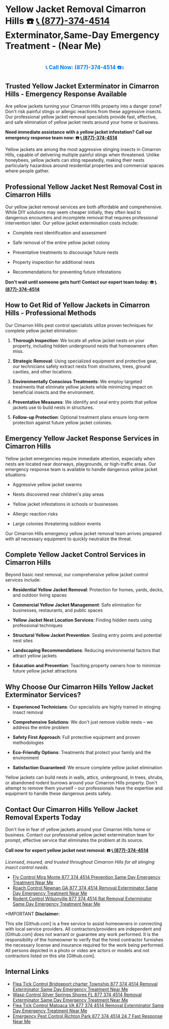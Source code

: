 # Yellow Jacket Removal Cimarron Hills ☎️ [📞 (877)-374-4514](https://pest-control-4514.netlify.app) Exterminator,Same-Day Emergency Treatment - (Near Me)
# 

<p align="center" style="font-size: 1.2em; font-weight: bold; margin: 20px 0;">
  <a href="https://pest-control-4514.netlify.app" target="_blank" style="color: #007BFF; text-decoration: none;">📞 Call Now: (877)-374-4514 ☎️💧</a>
</p>

## Trusted Yellow Jacket Exterminator in Cimarron Hills - Emergency Response Available

Are yellow jackets turning your Cimarron Hills property into a danger zone? Don't risk painful stings or allergic reactions from these aggressive insects. Our professional yellow jacket removal specialists provide fast, effective, and safe elimination of yellow jacket nests around your home or business.

**Need immediate assistance with a yellow jacket infestation? Call our emergency response team now: ☎️ [📞 (877)-374-4514](https://pest-control-4514.netlify.app)**

Yellow jackets are among the most aggressive stinging insects in Cimarron Hills, capable of delivering multiple painful stings when threatened. Unlike honeybees, yellow jackets can sting repeatedly, making their nests particularly hazardous around residential properties and commercial spaces where people gather.

## Professional Yellow Jacket Nest Removal Cost in Cimarron Hills

Our yellow jacket removal services are both affordable and comprehensive. While DIY solutions may seem cheaper initially, they often lead to dangerous encounters and incomplete removal that requires professional intervention later. Our yellow jacket extermination costs include:

- Complete nest identification and assessment

- Safe removal of the entire yellow jacket colony

- Preventative treatments to discourage future nests

- Property inspection for additional nests

- Recommendations for preventing future infestations

**Don't wait until someone gets hurt! Contact our expert team today: ☎️ [📞 (877)-374-4514](https://pest-control-4514.netlify.app)**

## How to Get Rid of Yellow Jackets in Cimarron Hills - Professional Methods

Our Cimarron Hills pest control specialists utilize proven techniques for complete yellow jacket elimination:

1. **Thorough Inspection**: We locate all yellow jacket nests on your property, including hidden underground nests that homeowners often miss.

2. **Strategic Removal**: Using specialized equipment and protective gear, our technicians safely extract nests from structures, trees, ground cavities, and other locations.

3. **Environmentally Conscious Treatments**: We employ targeted treatments that eliminate yellow jackets while minimizing impact on beneficial insects and the environment.

4. **Preventative Measures**: We identify and seal entry points that yellow jackets use to build nests in structures.

5. **Follow-up Protection**: Optional treatment plans ensure long-term protection against future yellow jacket colonies.

## Emergency Yellow Jacket Response Services in Cimarron Hills

Yellow jacket emergencies require immediate attention, especially when nests are located near doorways, playgrounds, or high-traffic areas. Our emergency response team is available to handle dangerous yellow jacket situations:

- Aggressive yellow jacket swarms

- Nests discovered near children's play areas

- Yellow jacket infestations in schools or businesses

- Allergic reaction risks

- Large colonies threatening outdoor events

Our Cimarron Hills emergency yellow jacket removal team arrives prepared with all necessary equipment to quickly neutralize the threat.

## Complete Yellow Jacket Control Services in Cimarron Hills

Beyond basic nest removal, our comprehensive yellow jacket control services include:

- **Residential Yellow Jacket Removal**: Protection for homes, yards, decks, and outdoor living spaces

- **Commercial Yellow Jacket Management**: Safe elimination for businesses, restaurants, and public spaces

- **Yellow Jacket Nest Location Services**: Finding hidden nests using professional techniques

- **Structural Yellow Jacket Prevention**: Sealing entry points and potential nest sites

- **Landscaping Recommendations**: Reducing environmental factors that attract yellow jackets

- **Education and Prevention**: Teaching property owners how to minimize future yellow jacket attractions

## Why Choose Our Cimarron Hills Yellow Jacket Exterminator Services?

- **Experienced Technicians**: Our specialists are highly trained in stinging insect removal

- **Comprehensive Solutions**: We don't just remove visible nests – we address the entire problem

- **Safety First Approach**: Full protective equipment and proven methodologies

- **Eco-Friendly Options**: Treatments that protect your family and the environment

- **Satisfaction Guaranteed**: We ensure complete yellow jacket elimination

Yellow jackets can build nests in walls, attics, underground, in trees, shrubs, or abandoned rodent burrows around your Cimarron Hills property. Don't attempt to remove them yourself – our professionals have the expertise and equipment to handle these dangerous pests safely.

## Contact Our Cimarron Hills Yellow Jacket Removal Experts Today

Don't live in fear of yellow jackets around your Cimarron Hills home or business. Contact our professional yellow jacket extermination team for prompt, effective service that eliminates the problem at its source.

**Call now for expert yellow jacket nest removal: ☎️ [📞 (877)-374-4514](https://pest-control-4514.netlify.app)**

*Licensed, insured, and trusted throughout Cimarron Hills for all stinging insect control needs.*


- [Fly Control Mira Monte 877 374 4514 Prevention Same Day Emergency Treatment Near Me](https://github.com/allyoucaneatsushiin/pest-control/blob/main/Fly-Control-Mira-Monte-877-374-4514-Prevention-Same-Day-Emergency-Treatment-Near-Me.md)
- [Roach Control Newnan GA 877 374 4514 Removal Exterminator Same Day Emergency Treatment Near Me](https://github.com/allyoucaneatsushiin/pest-control/blob/main/Roach-Control-Newnan-GA-877-374-4514-Removal-Exterminator-Same-Day-Emergency-Treatment-Near-Me.md)
- [Rodent Control Wilsonville 877 374 4514 Rat Removal Exterminator Same Day Emergency Treatment Near Me](https://github.com/allyoucaneatsushiin/pest-control/blob/main/Rodent-Control-Wilsonville-877-374-4514-Rat-Removal-Exterminator-Same-Day-Emergency-Treatment-Near-Me.md)


*IMPORTANT **Disclaimer:**  

This site [Github.com] is a free service to assist homeowners in connecting with local service providers. All contractors/providers are independent and [Github.com] does not warrant or guarantee any work performed. It is the responsibility of the homeowner to verify that the hired contractor furnishes the necessary license and insurance required for the work being performed. All persons depicted in a photo or video are actors or models and not contractors listed on this site [Github.com].


## Internal Links
- [Flea Tick Control Bridgeport charter Township 877 374 4514 Removal Exterminator Same Day Emergency Treatment Near Me](https://github.com/allyoucaneatsushiin/pest-control/blob/main/Flea-Tick-Control-Bridgeport-charter-Township-877-374-4514-Removal-Exterminator-Same-Day-Emergency-Treatment-Near-Me.md)
- [Wasp Control Silver Springs Shores FL 877 374 4514 Removal Exterminator Same Day Emergency Treatment Near Me](https://github.com/allyoucaneatsushiin/pest-control/blob/main/Wasp-Control-Silver-Springs-Shores-FL-877-374-4514-Removal-Exterminator-Same-Day-Emergency-Treatment-Near-Me.md)
- [Flea Tick Control Matoaca VA 877 374 4514 Removal Exterminator Same Day Emergency Treatment Near Me](https://github.com/allyoucaneatsushiin/pest-control/blob/main/Flea-Tick-Control-Matoaca-VA-877-374-4514-Removal-Exterminator-Same-Day-Emergency-Treatment-Near-Me.md)
- [Emergency Pest Control Richton Park 877 374 4514 24 7 Fast Response Near Me](https://github.com/allyoucaneatsushiin/pest-control/blob/main/Emergency-Pest-Control-Richton-Park-877-374-4514-24-7-Fast-Response-Near-Me.md)
